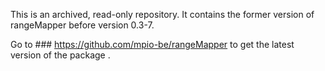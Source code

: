 This is an archived, read-only repository. It contains the former version of rangeMapper before version 0.3-7. 

Go to ### https://github.com/mpio-be/rangeMapper to get the latest version of the package . 
